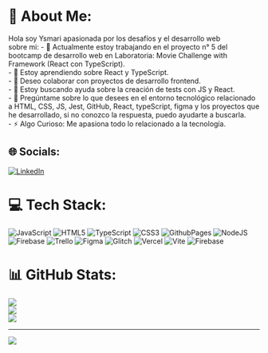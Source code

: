 # 💫 About Me:
Hola soy Ysmari apasionada por los desafíos y el desarrollo web<br>sobre mi: - 🔭 Actualmente estoy trabajando en el proyecto n° 5 del bootcamp de desarrollo web en Laboratoria: Movie Challenge with Framework (React con TypeScript).<br>- 🌱 Estoy aprendiendo sobre React y TypeScript.<br>- 👯 Deseo colaborar con proyectos de desarrollo frontend.<br>- 🤔 Estoy buscando ayuda sobre la creación de tests con JS y React.<br>- 💬 Pregúntame sobre lo que desees en el entorno tecnológico relacionado a HTML, CSS, JS, Jest, GitHub, React, typeScript, figma y los proyectos que he desarrollado, si no conozco la respuesta, puedo ayudarte a buscarla.<br>- ⚡ Algo Curioso: Me apasiona todo lo relacionado a la tecnología.


## 🌐 Socials:
[![LinkedIn](https://img.shields.io/badge/LinkedIn-%230077B5.svg?logo=linkedin&logoColor=white)](https://linkedin.com/in//ysmari-mendoza) 

# 💻 Tech Stack:
![JavaScript](https://img.shields.io/badge/javascript-%23323330.svg?style=for-the-badge&logo=javascript&logoColor=%23F7DF1E) ![HTML5](https://img.shields.io/badge/html5-%23E34F26.svg?style=for-the-badge&logo=html5&logoColor=white) ![TypeScript](https://img.shields.io/badge/typescript-%23007ACC.svg?style=for-the-badge&logo=typescript&logoColor=white) ![CSS3](https://img.shields.io/badge/css3-%231572B6.svg?style=for-the-badge&logo=css3&logoColor=white) ![GithubPages](https://img.shields.io/badge/github%20pages-121013?style=for-the-badge&logo=github&logoColor=white) ![NodeJS](https://img.shields.io/badge/node.js-6DA55F?style=for-the-badge&logo=node.js&logoColor=white) ![Firebase](https://img.shields.io/badge/firebase-%23039BE5.svg?style=for-the-badge&logo=firebase) ![Trello](https://img.shields.io/badge/Trello-%23026AA7.svg?style=for-the-badge&logo=Trello&logoColor=white) ![Figma](https://img.shields.io/badge/figma-%23F24E1E.svg?style=for-the-badge&logo=figma&logoColor=white) ![Glitch](https://img.shields.io/badge/glitch-%233333FF.svg?style=for-the-badge&logo=glitch&logoColor=white) ![Vercel](https://img.shields.io/badge/vercel-%23000000.svg?style=for-the-badge&logo=vercel&logoColor=white) ![Vite](https://img.shields.io/badge/vite-%23646CFF.svg?style=for-the-badge&logo=vite&logoColor=white) ![Firebase](https://img.shields.io/badge/Firebase-039BE5?style=for-the-badge&logo=Firebase&logoColor=white)
# 📊 GitHub Stats:
![](https://github-readme-stats.vercel.app/api?username=Ysmari&theme=dark&hide_border=false&include_all_commits=false&count_private=false)<br/>
![](https://github-readme-streak-stats.herokuapp.com/?user=Ysmari&theme=dark&hide_border=false)<br/>
![](https://github-readme-stats.vercel.app/api/top-langs/?username=Ysmari&theme=dark&hide_border=false&include_all_commits=false&count_private=false&layout=compact)

---
[![](https://visitcount.itsvg.in/api?id=Ysmari&icon=0&color=0)](https://visitcount.itsvg.in)

<!-- Proudly created with GPRM ( https://gprm.itsvg.in ) -->




